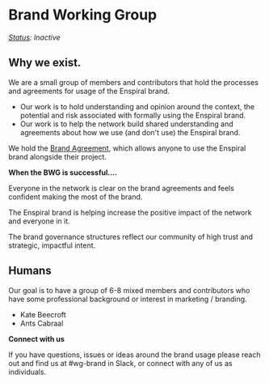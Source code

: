 # Brand Working Group

[_Status_](https://docs.google.com/document/d/1RQrZE_9iw0ewIj7UCvC7SBLCziYwfi13vM5FbRDBCx4/edit?usp=sharing)_: Inactive_

## Why we exist.

We are a small group of members and contributors that hold the processes and agreements for usage of the Enspiral brand.

* Our work is to hold understanding and opinion around the context, the potential and risk associated with formally using the Enspiral brand.
* Our work is to help the network build shared understanding and agreements about how we use \(and don't use\) the Enspiral brand.

We hold the [Brand Agreement](../agreements/brand.md), which allows anyone to use the Enspiral brand alongside their project.

**When the BWG is successful....**

Everyone in the network is clear on the brand agreements and feels confident making the most of the brand.

The Enspiral brand is helping increase the positive impact of the network and everyone in it.

The brand governance structures reflect our community of high trust and strategic, impactful intent.

## Humans

Our goal is to have a group of 6-8 mixed members and contributors who have some professional background or interest in marketing / branding.

* Kate Beecroft
* Ants Cabraal

**Connect with us**

If you have questions, issues or ideas around the brand usage please reach out and find us at \#wg-brand in Slack, or connect with any of us as individuals.

